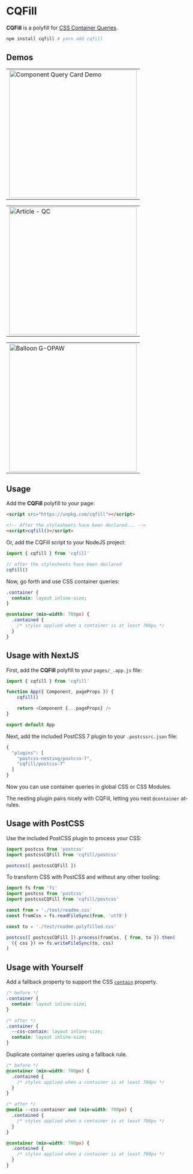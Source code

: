 # CQFill

**CQFill** is a polyfill for [CSS Container Queries].

```sh
npm install cqfill # yarn add cqfill
```

## Demos

<table><tr><td><a href="https://codepen.io/jonneal/full/rNjRBOX"><img src="https://user-images.githubusercontent.com/188426/116027454-ed950f80-a622-11eb-94f5-be5b9307705b.png" alt="Component Query Card Demo" width="340" /></a></td></tr></table>

<table><tr><td><a href="https://codepen.io/jonneal/full/WNRPBQg"><img src="https://user-images.githubusercontent.com/188426/116027093-f76a4300-a621-11eb-9530-e67727e7fd71.png" alt="Article - QC" width="340" /></a></td></tr></table>

<table><tr><td><a href="https://codepen.io/jonneal/full/YzNBber"><img src="https://user-images.githubusercontent.com/188426/116027091-f6d1ac80-a621-11eb-9c20-2322c1b2a2c8.png" alt="Balloon G-OPAW" width="340" /></a></td></tr></table>

## Usage

Add the **CQFill** polyfill to your page:

```html
<script src="https://unpkg.com/cqfill"></script>

<!-- After the stylesheets have been declared... -->
<script>cqfill()</script>
```

Or, add the CQFill script to your NodeJS project:

```js
import { cqfill } from 'cqfill'

// after the stylesheets have been declared
cqfill()
```

Now, go forth and use CSS container queries:

```css
.container {
  contain: layout inline-size;
}

@container (min-width: 700px) {
  .contained {
    /* styles applied when a container is at least 700px */
  }
}
```

## Usage with NextJS

First, add the **CQFill** polyfill to your `pages/_.app.js` file:

```js
import { cqfill } from 'cqfill'

function App({ Component, pageProps }) {
	cqfill()

	return <Component {...pageProps} />
}

export default App
```

Next, add the included PostCSS 7 plugin to your `.postcssrc.json` file:

```js
{
  "plugins": [
    "postcss-nesting/postcss-7",
    "cqfill/postcss-7"
  ]
}
```

Now you can use container queries in global CSS or CSS Modules.

The nesting plugin pairs nicely with CQFill, letting you nest `@container` at-rules.

## Usage with PostCSS

Use the included PostCSS plugin to process your CSS:

```js
import postcss from 'postcss'
import postcssCQFill from 'cqfill/postcss'

postcss([ postcssCQFill ])
```

To transform CSS with PostCSS and without any other tooling:

```js
import fs from 'fs'
import postcss from 'postcss'
import postcssCQFill from 'cqfill/postcss'

const from = './test/readme.css'
const fromCss = fs.readFileSync(from, 'utf8')

const to = './test/readme.polyfilled.css'

postcss([ postcssCQFill ]).process(fromCss, { from, to }).then(
  ({ css }) => fs.writeFileSync(to, css)
)
```

## Usage with Yourself

Add a fallback property to support the CSS [`contain`] property.

```css
/* before */
.container {
  contain: layout inline-size;
}

/* after */
.container {
  --css-contain: layout inline-size;
  contain: layout inline-size;
}
```

Duplicate container queries using a fallback rule.

```css
/* before */
@container (min-width: 700px) {
  .contained {
    /* styles applied when a container is at least 700px */
  }
}

/* after */
@media --css-container and (min-width: 700px) {
  .contained {
    /* styles applied when a container is at least 700px */
  }
}

@container (min-width: 700px) {
  .contained {
    /* styles applied when a container is at least 700px */
  }
}
```

[`contain`]: https://developer.mozilla.org/en-US/docs/Web/CSS/contain
[CSS Container Queries]: https://css.oddbird.net/rwd/query/explainer/
